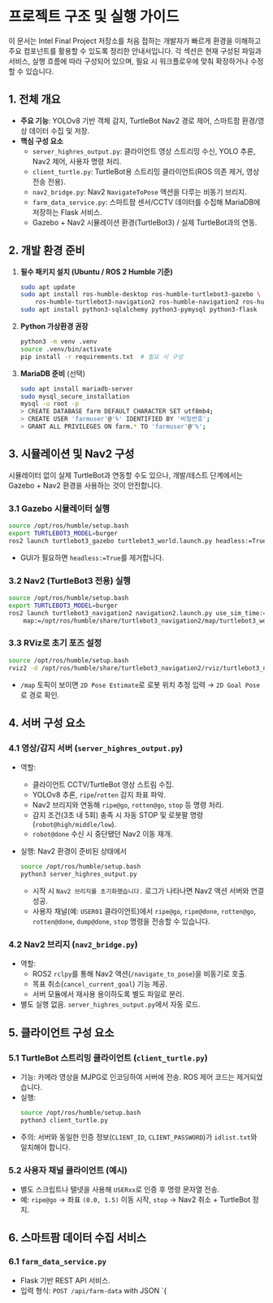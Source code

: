 # 프로젝트 구조 및 실행 가이드

이 문서는 Intel Final Project 저장소를 처음 접하는 개발자가 빠르게 환경을 이해하고 주요 컴포넌트를 활용할 수 있도록 정리한 안내서입니다. 각 섹션은 현재 구성된 파일과 서비스, 실행 흐름에 따라 구성되어 있으며, 필요 시 워크플로우에 맞춰 확장하거나 수정할 수 있습니다.

## 1. 전체 개요
- **주요 기능**: YOLOv8 기반 객체 감지, TurtleBot Nav2 경로 제어, 스마트팜 환경/영상 데이터 수집 및 저장.
- **핵심 구성 요소**
  - `server_highres_output.py`: 클라이언트 영상 스트리밍 수신, YOLO 추론, Nav2 제어, 사용자 명령 처리.
  - `client_turtle.py`: TurtleBot용 스트리밍 클라이언트(ROS 의존 제거, 영상 전송 전용).
  - `nav2_bridge.py`: Nav2 `NavigateToPose` 액션을 다루는 비동기 브리지.
  - `farm_data_service.py`: 스마트팜 센서/CCTV 데이터를 수집해 MariaDB에 저장하는 Flask 서비스.
  - Gazebo + Nav2 시뮬레이션 환경(TurtleBot3) / 실제 TurtleBot과의 연동.

## 2. 개발 환경 준비
1. **필수 패키지 설치 (Ubuntu / ROS 2 Humble 기준)**
   ```bash
   sudo apt update
   sudo apt install ros-humble-desktop ros-humble-turtlebot3-gazebo \
       ros-humble-turtlebot3-navigation2 ros-humble-navigation2 ros-humble-nav2-bringup
   sudo apt install python3-sqlalchemy python3-pymysql python3-flask
   ```
2. **Python 가상환경 권장**
   ```bash
   python3 -m venv .venv
   source .venv/bin/activate
   pip install -r requirements.txt  # 필요 시 구성
   ```
3. **MariaDB 준비** (선택)
   ```bash
   sudo apt install mariadb-server
   sudo mysql_secure_installation
   mysql -u root -p
   > CREATE DATABASE farm DEFAULT CHARACTER SET utf8mb4;
   > CREATE USER 'farmuser'@'%' IDENTIFIED BY '비밀번호';
   > GRANT ALL PRIVILEGES ON farm.* TO 'farmuser'@'%';
   ```

## 3. 시뮬레이션 및 Nav2 구성
시뮬레이터 없이 실제 TurtleBot과 연동할 수도 있으나, 개발/테스트 단계에서는 Gazebo + Nav2 환경을 사용하는 것이 안전합니다.

### 3.1 Gazebo 시뮬레이터 실행
```bash
source /opt/ros/humble/setup.bash
export TURTLEBOT3_MODEL=burger
ros2 launch turtlebot3_gazebo turtlebot3_world.launch.py headless:=True
```
- GUI가 필요하면 `headless:=True`를 제거합니다.

### 3.2 Nav2 (TurtleBot3 전용) 실행
```bash
source /opt/ros/humble/setup.bash
export TURTLEBOT3_MODEL=burger
ros2 launch turtlebot3_navigation2 navigation2.launch.py use_sim_time:=True \
    map:=/opt/ros/humble/share/turtlebot3_navigation2/map/turtlebot3_world.yaml
```

### 3.3 RViz로 초기 포즈 설정
```bash
source /opt/ros/humble/setup.bash
rviz2 -d /opt/ros/humble/share/turtlebot3_navigation2/rviz/turtlebot3_nav2.rviz
```
- `/map` 토픽이 보이면 `2D Pose Estimate`로 로봇 위치 추정 입력 → `2D Goal Pose`로 경로 확인.

## 4. 서버 구성 요소
### 4.1 영상/감지 서버 (`server_highres_output.py`)
- 역할:
  - 클라이언트 CCTV/TurtleBot 영상 스트림 수집.
  - YOLOv8 추론, `ripe`/`rotten` 감지 좌표 파악.
  - Nav2 브리지와 연동해 `ripe@go`, `rotten@go`, `stop` 등 명령 처리.
  - 감지 조건(3초 내 5회) 충족 시 자동 STOP 및 로봇팔 명령 (`robot@high/middle/low`).
  - `robot@done` 수신 시 중단됐던 Nav2 이동 재개.

- 실행: Nav2 환경이 준비된 상태에서
  ```bash
  source /opt/ros/humble/setup.bash
  python3 server_highres_output.py
  ```
  - 시작 시 `Nav2 브리지를 초기화했습니다.` 로그가 나타나면 Nav2 액션 서버와 연결 성공.
  - 사용자 채널(예: `USER01` 클라이언트)에서 `ripe@go`, `ripe@done`, `rotten@go`, `rotten@done`, `dump@done`, `stop` 명령을 전송할 수 있습니다.

### 4.2 Nav2 브리지 (`nav2_bridge.py`)
- 역할:
  - ROS2 `rclpy`를 통해 Nav2 액션(`/navigate_to_pose`)을 비동기로 호출.
  - 목표 취소(`cancel_current_goal`) 기능 제공.
  - 서버 모듈에서 재사용 용이하도록 별도 파일로 분리.
- 별도 실행 없음. `server_highres_output.py`에서 자동 로드.

## 5. 클라이언트 구성 요소
### 5.1 TurtleBot 스트리밍 클라이언트 (`client_turtle.py`)
- 기능: 카메라 영상을 MJPG로 인코딩하여 서버에 전송. ROS 제어 코드는 제거되었습니다.
- 실행:
  ```bash
  source /opt/ros/humble/setup.bash
  python3 client_turtle.py
  ```
- 주의: 서버와 동일한 인증 정보(`CLIENT_ID`, `CLIENT_PASSWORD`)가 `idlist.txt`와 일치해야 합니다.

### 5.2 사용자 채널 클라이언트 (예시)
- 별도 스크립트나 텔넷을 사용해 `USERxx`로 인증 후 명령 문자열 전송.
- 예: `ripe@go` → 좌표 `(0.0, 1.5)` 이동 시작, `stop` → Nav2 취소 + TurtleBot 정지.

## 6. 스마트팜 데이터 수집 서비스
### 6.1 `farm_data_service.py`
- Flask 기반 REST API 서비스.
- 입력 형식: `POST /api/farm-data` with JSON `{ 
